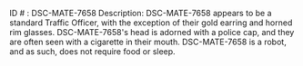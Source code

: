 ID # : DSC-MATE-7658
Description: DSC-MATE-7658 appears to be a standard Traffic Officer, with the exception of their gold earring and horned rim glasses. DSC-MATE-7658's head is adorned with a police cap, and they are often seen with a cigarette in their mouth. DSC-MATE-7658 is a robot, and as such, does not require food or sleep.